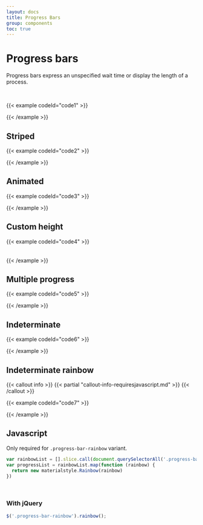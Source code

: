 ```yaml
---
layout: docs
title: Progress Bars
group: components
toc: true
---
```


# Progress bars

Progress bars express an unspecified wait time or display the length of a process.

<br>

{{< example codeId="code1" >}}

<div class="progress">
  <div class="progress-bar bg-pink" role="progressbar" style="width: 75%" aria-valuenow="75" aria-valuemin="0" aria-valuemax="100"></div>
</div>

{{< /example >}}

## Striped
{{< example codeId="code2" >}}

<div class="progress">
  <div class="progress-bar progress-bar-striped bg-pink" role="progressbar" style="width: 75%" aria-valuenow="75" aria-valuemin="0" aria-valuemax="100"></div>
</div>

{{< /example >}}

## Animated
{{< example codeId="code3" >}}

<div class="progress">
  <div class="progress-bar progress-bar-striped progress-bar-animated bg-pink" role="progressbar" style="width: 75%" aria-valuenow="75" aria-valuemin="0" aria-valuemax="100"></div>
</div>

{{< /example >}}

## Custom height
{{< example codeId="code4" >}}

<div class="progress" style="height: 5px;">
  <div class="progress-bar bg-pink" role="progressbar" style="width: 75%" aria-valuenow="75" aria-valuemin="0" aria-valuemax="100" style="height: 5px;"></div>
</div>

{{< /example >}}

## Multiple progress
{{< example codeId="code5" >}}

<div class="progress">
  <div class="progress-bar bg-purple" role="progressbar" style="width: 15%" aria-valuenow="15" aria-valuemin="0" aria-valuemax="100"></div>
  <div class="progress-bar bg-pink" role="progressbar" style="width: 30%" aria-valuenow="30" aria-valuemin="0" aria-valuemax="100"></div>
  <div class="progress-bar bg-info" role="progressbar" style="width: 20%" aria-valuenow="20" aria-valuemin="0" aria-valuemax="100"></div>
</div>

{{< /example >}}

## Indeterminate
{{< example codeId="code6" >}}

<div class="progress">
  <div class="progress-bar bg-pink progress-bar-indeterminate"></div>
</div>

{{< /example >}}

## Indeterminate rainbow

{{< callout info >}}
{{< partial "callout-info-requiresjavascript.md" >}}
{{< /callout >}}

{{< example codeId="code7" >}}

<div class="progress">
  <div class="progress-bar progress-bar-rainbow">
    <div class="color-bar bg-red"></div>
    <div class="color-bar bg-green"></div>
    <div class="color-bar bg-yellow"></div>
    <div class="color-bar bg-blue"></div>
  </div>
</div>

{{< /example >}}

## Javascript
Only required for ```.progress-bar-rainbow``` variant.
```javascript
var rainbowList = [].slice.call(document.querySelectorAll('.progress-bar-rainbow'))
var progressList = rainbowList.map(function (rainbow) {
  return new materialstyle.Rainbow(rainbow)
})
```

<br>

### With jQuery
```javascript
$('.progress-bar-rainbow').rainbow();
```
